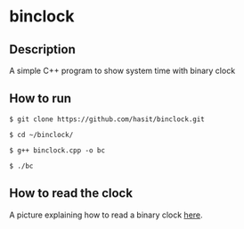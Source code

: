 binclock
========

## Description ##
A simple C++ program to show system time with binary clock

## How to run ##
```
$ git clone https://github.com/hasit/binclock.git
```

```
$ cd ~/binclock/
```

```
$ g++ binclock.cpp -o bc
```

```
$ ./bc
```

## How to read the clock ##
A picture explaining how to read a binary clock [here](http://heldermonteiro.files.wordpress.com/2010/11/binary-clock-method-300.jpg).